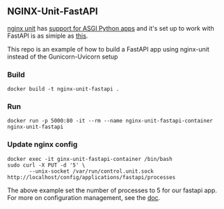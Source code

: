 ## NGINX-Unit-FastAPI
[nginx unit](https://unit.nginx.org/howto/fastapi/) has [support for ASGI Python apps](https://www.nginx.com/blog/nginx-unit-updates-for-autumn-2020-now-available/) and it's set up to work with FastAPI is as simiple as [this](https://levelup.gitconnected.com/deploying-an-asynchronous-fastapi-on-nginx-unit-b038288bec5).

This repo is an example of how to build a FastAPI app using nginx-unit instead of the Gunicorn-Uvicorn setup
### Build
```
docker build -t nginx-unit-fastapi .
```

### Run
```
docker run -p 5000:80 -it --rm --name nginx-unit-fastapi-container nginx-unit-fastapi
```

### Update nginx config
```
docker exec -it ginx-unit-fastapi-container /bin/bash
sudo curl -X PUT -d '5' \
       --unix-socket /var/run/control.unit.sock http://localhost/config/applications/fastapi/processes
```
The above example set the number of processes to 5 for our fastapi app. For more on configuration management, see the [doc](https://unit.nginx.org/configuration/#configuration-management).
